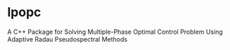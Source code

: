 # lpopc
 A C++ Package for Solving Multiple-Phase Optimal Control Problem Using Adaptive Radau Pseudospectral Methods
